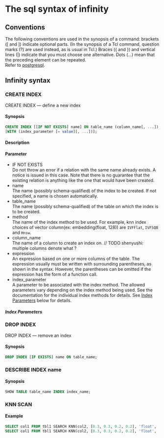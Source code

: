 # The sql syntax of infinity

## Conventions

The following conventions are used in the synopsis of a command: brackets ([ and ]) indicate optional parts. (In the synopsis of a Tcl command, question marks (?) are used instead, as is usual in Tcl.) Braces ({ and }) and vertical lines (|) indicate that you must choose one alternative. Dots (...) mean that the preceding element can be repeated.  
Refer to [postgresql](https://www.postgresql.org/docs/9.1/notation.html#:~:text=The%20following%20conventions%20are%20used,you%20must%20choose%20one%20alternative.).

## Infinity syntax

### CREATE INDEX

CREATE INDEX — define a new index

#### Synopsis

```sql
CREATE INDEX [[IF NOT EXISTS] name] ON table_name (column_name[, ...]) USING method
[WITH (index_parameter [= value][, ...])];
```

#### Description

<!-- TODO shenyushi -->

#### Parameter

* IF NOT EXISTS  
    Do not throw an error if a relation with the same name already exists. A notice is issued in this case. Note that there is no guarantee that the existing relation is anything like the one that would have been created.
* name  
    The name (possibly schema-qualified) of the index to be created. If not specified, a name is chosen automatically.
* table_name  
    The name (possibly schema-qualified) of the table on which the index is to be created.
* method  
    The name of the index method to be used. For example, knn index choices of vector column(ex: embedding(float, 128)) are `IVFFlat`, `IVFSQ8` and `Hnsw`.
* column_name  
    The name of a column to create an index on. // TODO shenyushi: multiple columns denote what ?
* expression  
    An expression based on one or more columns of the table. The expression usually must be written with surrounding parentheses, as shown in the syntax. However, the parentheses can be omitted if the expression has the form of a function call.
* index_parameter  
    A parameter to be associated with the index method. The allowed parameters vary depending on the index method being used. See the documentation for the individual index methods for details. See [Index Parameters](#index-parameters) below for details.

##### Index Parameters

<!-- TODO shenyushi
such as: centroids_count, MetricType -->

### DROP INDEX

DROP INDEX — remove an index

#### Synopsis

```sql
DROP INDEX [IF EXISTS] name ON table_name;
```

### DESCRIBE INDEX name

#### Synopsis

```sql
SHOW TABLE table_name INDEX index_name;
```

### KNN SCAN

<!-- TODO shenyushi -->
<!-- #### Synopsis -->

#### Example

```sql
SELECT col1 FROM tbl1 SEARCH KNN(col2, [0.3, 0.3, 0.2, 0.2], 'float', 'l2', 2);
SELECT col1 FROM tbl1 SEARCH KNN(col2, [0.3, 0.3, 0.2, 0.2], 'float', 'ip', 2);
```
